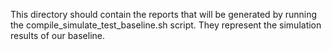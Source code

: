 This directory should contain the reports that will be generated by running the compile_simulate_test_baseline.sh script. They represent the simulation results of our baseline.
